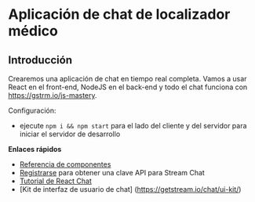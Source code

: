 # Aplicación de chat de localizador médico

## Introducción
Crearemos una aplicación de chat en tiempo real completa. Vamos a usar React en el front-end, NodeJS en el back-end y todo el chat funciona con https://gstrm.io/js-mastery.

Configuración:
- ejecute ```npm i && npm start``` para el lado del cliente y del servidor para iniciar el servidor de desarrollo

**Enlaces rápidos**
- [Referencia de componentes](https://getstream.github.io/stream-chat-react/)
- [Registrarse](https://getstream.io/chat/trial/) para obtener una clave API para Stream Chat
- [Tutorial de React Chat](https://getstream.io/chat/react-chat/tutorial/)
- [Kit de interfaz de usuario de chat] (https://getstream.io/chat/ui-kit/)